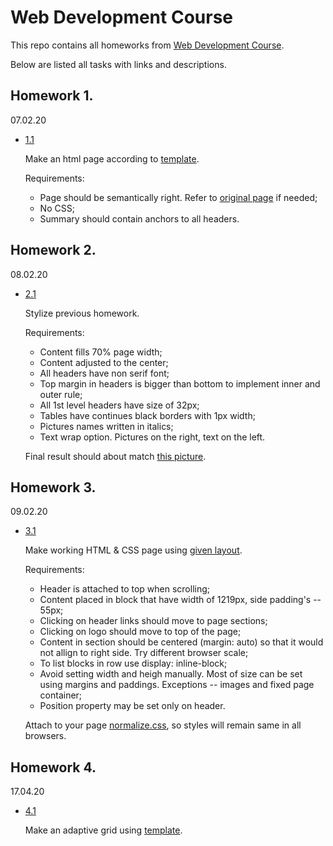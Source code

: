 # Web Development Course

This repo contains all homeworks from [Web Development Course](https://stepik.org/course/38218).

Below are listed all tasks with links and descriptions.

## Homework 1. 
07.02.20

- [1.1](PureHTML/)

   Make an html page according to [template](PureHTML/template.pdf). 

   Requirements:
   - Page should be semantically right. Refer to [original page](https://ru.wikipedia.org/wiki/Хьюстон) if needed;
   - No CSS;
   - Summary should contain anchors to all headers.

## Homework 2. 
08.02.20

- [2.1](StylizeCSS/)

   Stylize previous homework.

   Requirements:
   - Content fills 70% page width;
   - Content adjusted to the center;
   - All headers have non serif font;
   - Top margin in headers is bigger than bottom to implement inner and outer rule;
   - All 1st level headers have size of 32px;
   - Tables have continues black borders with 1px width;
   - Pictures names written in italics;
   - Text wrap option. Pictures on the right, text on the left.
   
   Final result should about match [this picture](StylizeCSS/template.png).

## Homework 3. 
09.02.20

- [3.1](LandingPageUsingLayout/)

   Make working HTML & CSS page using [given layout](https://www.figma.com/file/BL7wdCOSIxYFu1uxctuVzg/Домашнее-задание-Pied-Piper?node-id=0%3A1).

   Requirements:
   - Header is attached to top when scrolling;
   - Content placed in block that have width of 1219px, side padding's -- 55px;
   - Clicking on header links should move to page sections;
   - Clicking on logo should move to top of the page; 
   - Content in section should be centered (margin: auto) so that it would not allign to right side. Try different browser scale;
   - To list blocks in row use display: inline-block; 
   - Avoid setting width and heigh manually. Most of size can be set using margins and paddings. Exceptions -- images and fixed page container;
   - Position property may be set only on header.
  
  Attach to your page [normalize.css](https://cdnjs.com/libraries/normalize), so styles will remain same in all browsers.

## Homework 4. 
17.04.20

- [4.1](AdaptiveGrid/)

   Make an adaptive grid using [template](https://www.figma.com/file/Ey4hA2woPeTiXiMnlKAYRF/Grid-Exercise?node-id=0%3A1).
